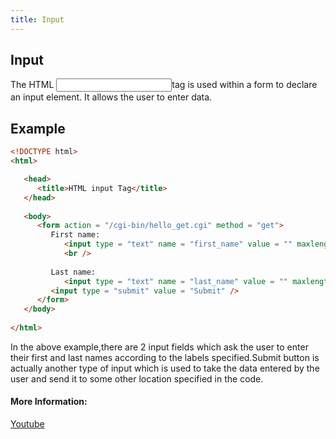 ```yaml
---
title: Input
---
```

## Input
The HTML <input>tag is used within a form to declare an input element.
It allows the user to enter data.

## Example
```html
<!DOCTYPE html>
<html>

   <head>
      <title>HTML input Tag</title>
   </head>
	
   <body>
      <form action = "/cgi-bin/hello_get.cgi" method = "get">
         First name: 
            <input type = "text" name = "first_name" value = "" maxlength = "100" />
            <br />
            
         Last name: 
            <input type = "text" name = "last_name" value = "" maxlength = "100" />
         <input type = "submit" value = "Submit" />
      </form>
   </body>
	
</html>
```

<p>In the above example,there are 2 input fields which ask the user to enter their first and last names according to the labels specified.Submit button is actually another type of input which is used to take the data entered by the user and send it to some other location specified in the code.</p>



#### More Information:
<a href="https://www.youtube.com/watch?v=qJ9ZkxmVf5s">Youtube</a>

